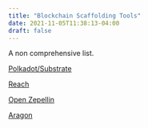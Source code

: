 ```yaml
---
title: "Blockchain Scaffolding Tools"
date: 2021-11-05T11:38:13-04:00
draft: false
---
```


A non comprehensive list.

[Polkadot/Substrate](https://polkadot.network/)

[Reach](https://reach.sh/)

[Open Zepellin](https://openzeppelin.com/)

[Aragon](https://aragon.org/)

